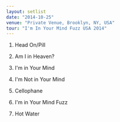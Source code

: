 ```yaml
---
layout: setlist
date: "2014-10-25"
venue: "Private Venue, Brooklyn, NY, USA"
tour: "I'm In Your Mind Fuzz USA 2014"
---
```



 1. Head On/Pill

 2. Am I in Heaven?

 3. I'm in Your Mind

 4. I'm Not in Your Mind

 5. Cellophane

 6. I'm in Your Mind Fuzz

 7. Hot Water


